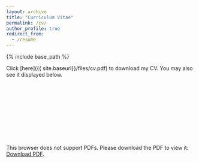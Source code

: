 ```yaml
---
layout: archive
title: "Curriculum Vitae"
permalink: /cv/
author_profile: true
redirect_from:
  - /resume
---
```


{% include base_path %}

Click [here]({{ site.baseurl}}/files/cv.pdf) to download my CV. You may also see it displayed below.



<object data="https://t3p.github.io/files/cv.pdf" type="application/pdf" width="750px" height="750px">
    <embed src="https://t3p.github.io/files/cv.pdf" type="application/pdf">
        <p>This browser does not support PDFs. Please download the PDF to view it: <a href="https://t3p.github.io/files/cv.pdf">Download PDF</a>.</p>
    </embed>
</object>

